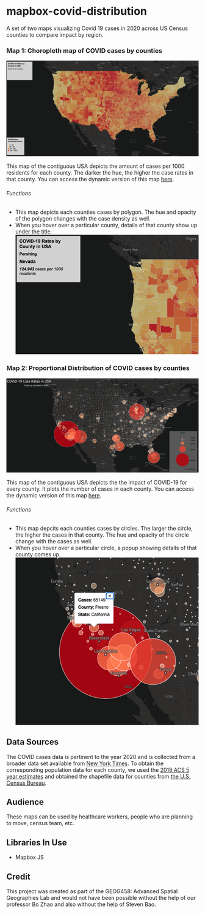 # mapbox-covid-distribution
A set of two maps visualizing Covid 19 cases in 2020 across US Census counties to compare impact by region.


### Map 1: Choropleth map of COVID cases by counties

![Choropleth map of COVID cases by counties](img/rates-1.png)

This map of the contiguous USA depicts the amount of cases per 1000 residents for each county. The darker the hue, the higher the case rates in that county. You can access the dynamic version of this map [here](https://ranv1r.github.io/mapbox-covid-distribution/map1.html).

###### Functions
 - This map depicts each counties cases by polygon. The hue and opacity of the polygon changes with the case density as well.
 - When you hover over a particular county, details of that county show up under the title.
 ![County on Hover showing details in overlay](./img/rates-2.png)

### Map 2: Proportional Distribution of COVID cases by counties

![The map of proportional distribution of COVID cases](img/cases-1.png)

This map of the contiguous USA depicts the the impact of COVID-19 for every county. It plots the number of cases in each county. You can access the dynamic version of this map [here](https://ranv1r.github.io/mapbox-covid-distribution/map2.html).

###### Functions
 - This map depcits each counties cases by circles. The larger the circle, the higher the cases in that county. The hue and opacity of the circle change with the cases as well.
 - When you hover over a particular circle, a popup showing details of that county comes up.
 ![Popup on Hover showing details about the correspoding county](./img/cases-2.png)

## Data Sources
The COVID cases data is pertinent to the year 2020 and is collected from a broader data set available from [New York Times](https://github.com/nytimes/covid-19-data/blob/43d32dde2f87bd4dafbb7d23f5d9e878124018b8/live/us-counties.csv). To obtain the corresponding population data for each county, we used the [2018 ACS 5 year estimates](https://data.census.gov/cedsci/table?g=0100000US.050000&d=ACS%205-Year%20Estimates%20Data%20Profiles&tid=ACSDP5Y2018.DP05&hidePreview=true) and obtained the shapefile data for counties from [the U.S. Census Bureau](https://www.census.gov/geographies/mapping-files/time-series/geo/carto-boundary-file.html).

## Audience
These maps can be used by healthcare workers, people who are planning to move, census team, etc.

## Libraries In Use

- Mapbox JS

## Credit

This project was created as part of the GEOG458: Advanced Spatial Geographies Lab and would not have been possible without the help of our professor Bo Zhao and also without the help of Steven Bao.


